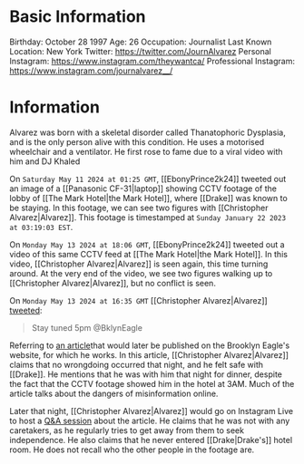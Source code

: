 # Basic Information
Birthday: October 28 1997
Age: 26
Occupation: Journalist
Last Known Location: New York
Twitter: https://twitter.com/JournAlvarez
Personal Instagram: https://www.instagram.com/theywantca/
Professional Instagram: https://www.instagram.com/journalvarez__/

# Information
Alvarez was born with a skeletal disorder called  Thanatophoric Dysplasia, and is the only person alive with this condition. He uses a motorised wheelchair and a ventilator. He first rose to fame due to a viral video with him and DJ Khaled

On `Saturday May 11 2024 at 01:25 GMT`, [[EbonyPrince2k24]] tweeted out an image of a [[Panasonic CF-31|laptop]] showing CCTV footage of the lobby of  [[The Mark Hotel|the Mark Hotel]], where [[Drake]] was known to be staying. In this footage, we can see two figures with [[Christopher Alvarez|Alvarez]]. This footage is timestamped at `Sunday January 22 2023 at 03:19:03 EST`.

On `Monday May 13 2024 at 18:06 GMT`, [[EbonyPrince2k24]] tweeted out a video of this same CCTV feed at [[The Mark Hotel|the Mark Hotel]]. In this video, [[Christopher Alvarez|Alvarez]] is seen again, this time turning around. At the very end of the video, we see two figures walking up to [[Christopher Alvarez|Alvarez]], but no conflict is seen.

On `Monday May 13 2024 at 16:35 GMT` [[Christopher Alvarez|Alvarez]] [tweeted](https://x.com/JournAlvarez/status/1790058409384923497):
> Stay tuned 5pm @BklynEagle

Referring to [an article](https://brooklyneagle.com/articles/2024/05/13/the-drake-kendrick-lamar-social-media-firestorm-that-burned-one-reporters-reputation/)that would later be published on the Brooklyn Eagle's website, for which he works.
In this article, [[Christopher Alvarez|Alvarez]] claims that no wrongdoing occurred that night, and he felt safe with [[Drake]]. He mentions that he was with him that night for dinner, despite the fact that the CCTV footage showed him in the hotel at 3AM. Much of the article talks about the dangers of misinformation online.

Later that night, [[Christopher Alvarez|Alvarez]] would go on Instagram Live to host a [Q&A session](https://drive.google.com/drive/folders/19yyddFGGnI3zZEhTyZIo1iAgCYz2Lf_k) about the article. He claims that he was not with any caretakers, as he regularly tries to get away from them to seek independence. He also claims that he never entered [[Drake|Drake's]] hotel room. He does not recall who the other people in the footage are.